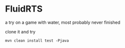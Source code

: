 FluidRTS
========

a try on a game with water, most probably never finished

clone it and try 

    mvn clean install test -Pjava
